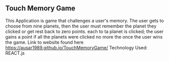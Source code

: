 ## Touch Memory Game
This Application is game that challenges a user's memory. The user gets to choose from nine planets, then the user must remember the planet they clicked or get rest back to zero points. each to ta planet is clicked; the user gains a point if all the planets were clicked no more the once the user wins the game. Link to website found here https://ausar1989.github.io/TouchMemoryGame/
Technology Used: REACT.js
